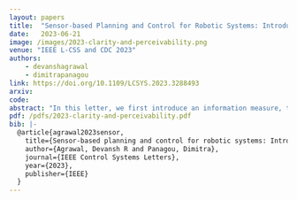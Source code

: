 ```yaml
---
layout: papers
title:  "Sensor-based Planning and Control for Robotic Systems: Introducing Clarity and Perceivability"
date:   2023-06-21
image: /images/2023-clarity-and-perceivability.png
venue: "IEEE L-CSS and CDC 2023"
authors:
    - devanshagrawal
    - dimitrapanagou
link: https://doi.org/10.1109/LCSYS.2023.3288493
arxiv:
code:
abstract: "In this letter, we first introduce an information measure, termed clarity , motivated by information entropy, and show that it has intuitive properties relevant to dynamic coverage control and informative path planning. Clarity defines on a scale of [0,1] the quality of the information that we have about a variable of interest in an environment. Clarity lower bounds the expected estimation error of any estimator, and is used as the information metric in the notion of perceivability , which is defined later on and is the primary contribution of this letter. Perceivability captures whether a given robotic (or more generally, sensing and control) system has sufficient sensing and actuation capabilities to gather desired information about an environment. We show that perceivability relates to the reachability of an augmented system, which encompasses the robot dynamics and the clarity about the environment, and we derive the corresponding Hamilton-Jacobi-Bellman equations. Thus, we provide an algorithm to measure an environment’s perceivability, and obtain optimal controllers that maximize information gain. In simulations, we demonstrate how clarity is a useful concept for planning trajectories, how perceivability can be determined using reachability analysis, and how a Control Barrier Function controller can be used to design controllers to maintain a desired level of information."
pdf: /pdfs/2023-clarity-and-perceivability.pdf
bib: |-
  @article{agrawal2023sensor,
    title={Sensor-based planning and control for robotic systems: Introducing clarity and perceivability},
    author={Agrawal, Devansh R and Panagou, Dimitra},
    journal={IEEE Control Systems Letters},
    year={2023},
    publisher={IEEE}
  }
---
```

